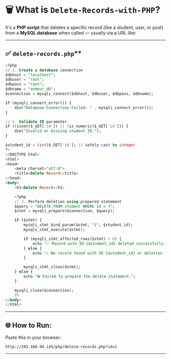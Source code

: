 
# 🗑️ **What is `Delete-Records-with-PHP`?**

It's a **PHP script** that deletes a specific record (like a student, user, or post) from a **MySQL database** when called — usually via a URL like:

---
 
## ✅ `delete-records.php`**

```sql
<?php
// 1. Create a database connection
$dbhost = "localhost";
$dbuser = "root";
$dbpass = "root";
$dbname = "armour_db";
$connection = mysqli_connect($dbhost, $dbuser, $dbpass, $dbname);

if (mysqli_connect_error()) {
    die("Database Connection Failed: " . mysqli_connect_error());
}

// 2. Validate ID parameter
if (!isset($_GET['id']) || !is_numeric($_GET['id'])) {
    die("Invalid or missing student ID.");
}

$student_id = (int)$_GET['id']; // safely cast to integer
?>
<!DOCTYPE html>
<html>
<head>
    <meta charset="utf-8">
    <title>Delete Record</title>
</head>
<body>
    <h1>Delete Record</h1>

    <?php
    // 3. Perform deletion using prepared statement
    $query = "DELETE FROM student WHERE id = ?";
    $stmt = mysqli_prepare($connection, $query);

    if ($stmt) {
        mysqli_stmt_bind_param($stmt, "i", $student_id);
        mysqli_stmt_execute($stmt);

        if (mysqli_stmt_affected_rows($stmt) > 0) {
            echo "✅ Record with ID {$student_id} deleted successfully.";
        } else {
            echo "⚠️ No record found with ID {$student_id} or deletion failed.";
        }

        mysqli_stmt_close($stmt);
    } else {
        echo "❌ Failed to prepare the delete statement.";
    }

    mysqli_close($connection);
    ?>
</body>
</html>
```

---

## 🌐 **How to Run:**

Paste this in your browser:

```url
http://192.168.94.145/php/delete-records.php?id=1
```
---


